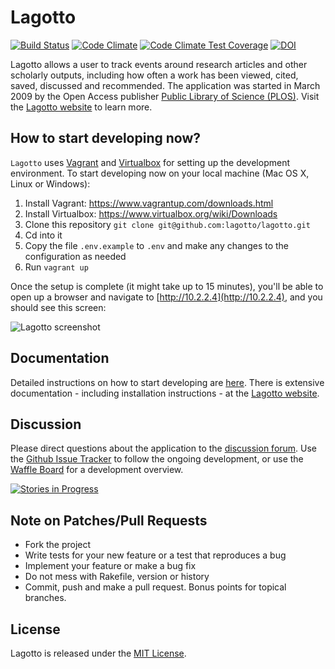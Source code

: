 # Lagotto

[![Build Status](https://travis-ci.org/lagotto/lagotto.png?branch=master)](https://travis-ci.org/lagotto/lagotto)
[![Code Climate](https://codeclimate.com/github/lagotto/lagotto.png)](https://codeclimate.com/github/lagotto/lagotto)
[![Code Climate Test Coverage](https://codeclimate.com/github/lagotto/lagotto/coverage.png)](https://codeclimate.com/github/lagotto/lagotto)
[![DOI](https://zenodo.org/badge/doi/10.5281/zenodo.20046.svg)](http://doi.org/10.5281/zenodo.20046)

Lagotto allows a user to track events around research articles and other scholarly outputs, including how often a work has been viewed, cited, saved, discussed and recommended. The application was started in March 2009 by the Open Access publisher [Public Library of Science (PLOS)](http://www.plos.org/). Visit the [Lagotto website](http://lagotto.io) to learn more.

## How to start developing now?

`Lagotto` uses [Vagrant](https://www.vagrantup.com/) and [Virtualbox](https://www.virtualbox.org/) for setting up the development environment. To start developing now on your local machine (Mac OS X, Linux or Windows):

1. Install Vagrant: https://www.vagrantup.com/downloads.html
1. Install Virtualbox: https://www.virtualbox.org/wiki/Downloads
2. Clone this repository `git clone git@github.com:lagotto/lagotto.git`
3. Cd into it
4. Copy the file `.env.example` to `.env` and make any changes to the configuration as needed
5. Run `vagrant up`

Once the setup is complete (it might take up to 15 minutes), you'll be able to open up a browser and navigate to [http://10.2.2.4](http://10.2.2.4), and you should see this screen:

![Lagotto screenshot](https://github.com/lagotto/lagotto/blob/master/public/images/start.png)

## Documentation

Detailed instructions on how to start developing are [here](https://github.com/lagotto/lagotto/blob/master/docs/installation.md). There is extensive documentation - including installation instructions - at the [Lagotto website](http://lagotto.io).

## Discussion
Please direct questions about the application to the [discussion forum](http://discuss.lagotto.io). Use the [Github Issue Tracker](https://github.com/lagotto/lagotto/issues) to follow the ongoing development, or use the [Waffle Board](https://waffle.io/lagotto/lagotto) for a development overview.

[![Stories in Progress](https://badge.waffle.io/lagotto/lagotto.svg?label=in%20progress&title=In%20Progress)](https://waffle.io/lagotto/lagotto)

## Note on Patches/Pull Requests

* Fork the project
* Write tests for your new feature or a test that reproduces a bug
* Implement your feature or make a bug fix
* Do not mess with Rakefile, version or history
* Commit, push and make a pull request. Bonus points for topical branches.

## License
Lagotto is released under the [MIT License](https://github.com/lagotto/lagotto/blob/master/LICENSE.md).
